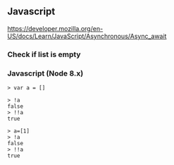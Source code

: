 
## Javascript 
https://developer.mozilla.org/en-US/docs/Learn/JavaScript/Asynchronous/Async_await


### Check if list is empty
### Javascript (Node 8.x)

```
> var a = []

> !a
false
> !!a
true

> a=[1]
> !a
false
> !!a
true

```



